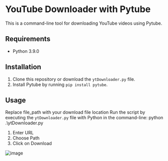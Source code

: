 # YouTube Downloader with Pytube

This is a command-line tool for downloading YouTube videos using Pytube.

## Requirements

- Python 3.9.0

## Installation

1. Clone this repository or download the `ytDownloader.py` file.
2. Install Pytube by running `pip install pytube`.

## Usage

Replace file_path with your download file location
Run the script by executing the `ytDownloader.py` file with Python in the command-line:
python .\ytDownloader.py

1. Enter URL
2. Choose Path
3. Click on Download

![image](https://user-images.githubusercontent.com/76885700/236682792-d23b4dd7-3625-427b-8631-4dd36f161c22.png)
